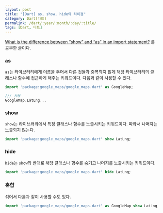```yaml
---
layout: post
title: "[Dart] as, show, hide의 차이점"
category: Dart(다트)
permalink: /dart/:year/:month/:day/:title/
tags: [Dart, 다트]
---
```


[What is the difference between “show” and “as” in an import statement?](https://stackoverflow.com/questions/19723063/what-is-the-difference-between-show-and-as-in-an-import-statement) 를 공부한 글이다.

### as

`as`는 라이브러리에게 이름을 주어서 다른 것들과 중복되지 않게 해당 라이브러리의 클래스나 함수에 접근하게 해주는 키워드이다. 다음과 같이 사용할 수 있다.

```dart
import 'package:google_maps/google_maps.dart' as GoogleMap;

/// 사용
GoogleMap.LatLng...
```

### show

`show`는 라이브러리에서 특정 클래스나 함수를 노출시키는 키워드이다. 따라서 나머지는 노출되지 않는다.

```dart
import 'package:google_maps/google_maps.dart' show LatLng;
```

### hide

`hide`는 `show`와 반대로 해당 클래스나 함수를 숨기고 나머지를 노출시키는 키워드이다.

```dart
import 'package:google_maps/google_maps.dart' hide LatLng;
```

### 혼합

섞어서 다음과 같이 사용할 수도 있다.

```dart
import 'package:google_maps/google_maps.dart' as GoogleMap show LatLng;
```



